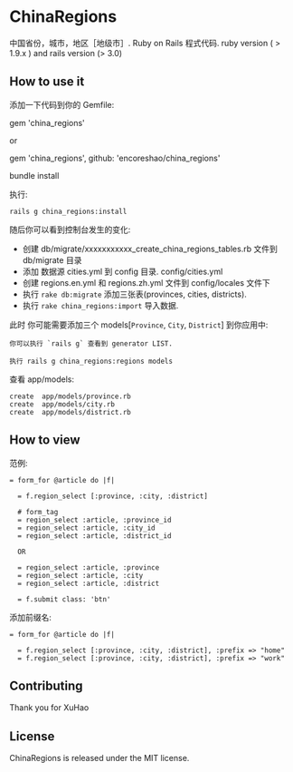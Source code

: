 # ChinaRegions

中国省份，城市，地区［地级市］. Ruby on Rails 程式代码. ruby version ( > 1.9.x ) and rails version (> 3.0)

## How to use it

添加一下代码到你的 Gemfile:

gem 'china_regions'

or

gem 'china_regions', github: 'encoreshao/china_regions'

bundle install

执行:

    rails g china_regions:install

   随后你可以看到控制台发生的变化:
   * 创建 db/migrate/xxxxxxxxxxx_create_china_regions_tables.rb 文件到db/migrate 目录
   * 添加 数据源 cities.yml 到 config 目录.  config/cities.yml
   * 创建 regions.en.yml 和 regions.zh.yml 文件到 config/locales 文件下
   * 执行 `rake db:migrate` 添加三张表(provinces, cities, districts).
   * 执行 `rake china_regions:import` 导入数据.


此时 你可能需要添加三个 models[`Province`, `City`, `District`] 到你应用中:

    你可以执行 `rails g` 查看到 generator LIST.

    执行 rails g china_regions:regions models

   查看 app/models:

    create  app/models/province.rb
    create  app/models/city.rb
    create  app/models/district.rb

## How to view

范例:

    = form_for @article do |f|

      = f.region_select [:province, :city, :district]

      # form_tag
      = region_select :article, :province_id
      = region_select :article, :city_id
      = region_select :article, :district_id

      OR

      = region_select :article, :province
      = region_select :article, :city
      = region_select :article, :district

      = f.submit class: 'btn'

添加前缀名:

    = form_for @article do |f|

      = f.region_select [:province, :city, :district], :prefix => "home"
      = f.region_select [:province, :city, :district], :prefix => "work"


## Contributing

Thank you for XuHao


## License

ChinaRegions is released under the MIT license.

